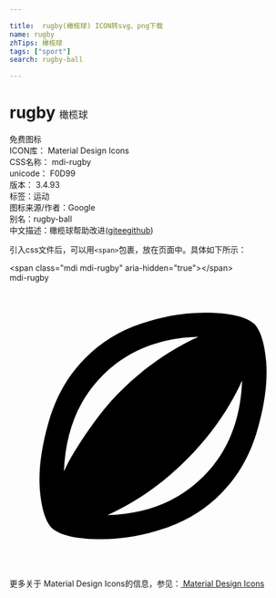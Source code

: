 ```yaml
---

title:  rugby(橄榄球) ICON转svg、png下载
name: rugby
zhTips: 橄榄球
tags: ["sport"]
search: rugby-ball

---
```


# rugby  <small style="font-size: 60%;font-weight: 100">橄榄球</small>


<div class="detail-page">
<p>
<span><span class="badge-success badge">免费图标</span> </span>
<br/>
<span>
ICON库：
<span class="badge-secondary badge">Material Design Icons</span> 
</span>
<br/>
<span>
CSS名称：
<span class="badge-secondary badge">mdi-rugby</span> 
</span>
<br/>
<span>
unicode：
<span class="badge-secondary badge">F0D99</span> 
<copy-btn content='F0D99' btn-title=""></copy-btn>
<copy-btn :content='String.fromCodePoint(parseInt("F0D99", 16))' btn-title="复制U"></copy-btn>
</span>
<br/>
<span>
版本：
<span class="badge-secondary badge">3.4.93</span> 
</span><br/><span>标签：<span class="badge-light badge"><router-link to="/tags/sport.html">运动</router-link></span></span>
<br/>
<span>图标来源/作者：<span class="badge-light badge">Google</span></span> 
<br/>
<span>别名：<span class="badge-light badge">rugby-ball</span></span><br/><span class="zh-detail">中文描述：<span class="badge-primary badge">橄榄球</span><span class="help-link"><span>帮助改进</span>(<a href="https://gitee.com/liuwave/icon-helper/edit/master/json/material/rugby.json" target="_blank" rel="noopener noreferrer">gitee</a><a href="https://github.com/liuwave/icon-helper/edit/master/json/material/rugby.json" target="_blank" rel="noopener noreferrer">github</a></span>)</span><br/>
</p>
</div>
<div class="alert alert-dark">
  <i class="mdi mdi-rugby mdi-48px"></i>
  <i class="mdi mdi-rugby mdi-36px"></i>
  <i class="mdi mdi-rugby mdi-24px"></i>
  <i class="mdi mdi-rugby mdi-18px"></i>
</div>
<div>
  <p>引入css文件后，可以用<code>&lt;span&gt;</code>包裹，放在页面中。具体如下所示：    
  </p>
  <div class="alert alert-primary" style="font-size: 14px">
    &lt;span class="mdi mdi-rugby" aria-hidden="true"&gt;&lt;/span&gt;
    <copy-btn content='<span class="mdi mdi-rugby" aria-hidden="true"></span>'></copy-btn>
  </div>
  <div class="alert alert-secondary">
    <i class="mdi mdi-rugby"
    style="font-size: 24px"
    aria-hidden="true"></i> mdi-rugby
    <copy-btn content="mdi-rugby" btn-title="复制图标名称"></copy-btn>
  </div>
</div>
<div id="svg" class="svg-wrap">
<svg xmlns="http://www.w3.org/2000/svg" viewBox="0 0 24 24"><path d="M16.22,16.22C18.25,14.19 19.33,11.5 19.45,8.2C18.36,10.61 16.81,12.81 14.81,14.81C12.81,16.81 10.61,18.36 8.2,19.45C11.5,19.36 14.16,18.28 16.22,16.22M7.78,7.78C5.75,9.81 4.67,12.5 4.55,15.8C5,14.8 5.7,13.65 6.61,12.35C7.5,11.05 8.38,10 9.19,9.19C11.19,7.19 13.39,5.64 15.8,4.55C12.5,4.64 9.84,5.72 7.78,7.78M20.5,3.5C21,4.05 21.34,5.11 21.47,6.7C21.59,8.3 21.35,10.16 20.74,12.3C20.13,14.45 19.11,16.23 17.67,17.67C16.36,19 14.8,19.95 13,20.55C11.21,21.16 9.44,21.47 7.69,21.47C5.56,21.47 4.17,21.14 3.5,20.5C3,19.95 2.66,18.89 2.53,17.3C2.41,15.7 2.65,13.84 3.26,11.7C3.87,9.55 4.89,7.77 6.33,6.33C7.64,5 9.2,4.05 11,3.45C12.79,2.84 14.56,2.53 16.31,2.53C18.44,2.53 19.83,2.86 20.5,3.5Z" /></svg>
</div>
<detail full-name='mdi-rugby'></detail>
    
<div><p>更多关于 Material Design Icons的信息，参见：<a target="_blank" href="https://iconhelper.cn/material.html"> Material Design Icons</a>
</p></div>
